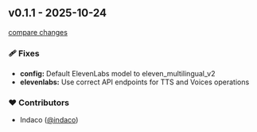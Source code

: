 ## v0.1.1 - 2025-10-24

[compare changes](https://github.com/indaco/md1audio/compare/v0.1.0...v0.1.1)

### <!-- 1 -->🩹 Fixes

- **config:** Default ElevenLabs model to eleven_multilingual_v2
- **elevenlabs:** Use correct API endpoints for TTS and Voices operations

### ❤️ Contributors

- Indaco ([@indaco](https://github.com/indaco))
